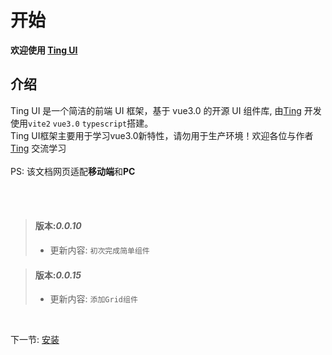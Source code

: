 # 开始


**欢迎使用 [Ting UI](https://github.com/TINGCYGF/vue2-ting-ui)**


## 介绍

Ting UI 是一个简洁的前端 UI 框架，基于 vue3.0 的开源 UI 组件库, 由[Ting](https://github.com/TINGCYGF) 开发使用`vite2` `vue3.0` `typescript`搭建。<br>
Ting UI框架主要用于学习vue3.0新特性，请勿用于生产环境！欢迎各位与作者[Ting](https://github.com/TINGCYGF) 交流学习<br><br>
PS: 该文档网页适配**移动端**和**PC**

<br>
<br>


> #### 版本:**_0.0.10_**
>
> - 更新内容: `初次完成简单组件`

> #### 版本:**_0.0.15_**
>
> - 更新内容: `添加Grid组件`

<br>

下一节: [安装](#/doc/install)


